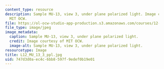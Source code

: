 ```yaml
---
content_type: resource
description: Sample MU-13, view 3, under plane polarized light. Image courtesy of
  MIT OCW.
file: https://ol-ocw-studio-app-production.s3.amazonaws.com/courses/12-109-petrology-fall-2005/747d3d0aec4c6bb8597f9edef0b19e01_L12_MU_13_3_ppl.jpg
file_type: image/jpeg
image_metadata:
  caption: Sample MU-13, view 3, under plane polarized light.
  credit: Image courtesy of MIT OCW.
  image-alt: Sample MU-13, view 3, under plane polarized light.
resourcetype: Image
title: L12_MU_13_3_ppl.jpg
uid: 747d3d0a-ec4c-6bb8-597f-9edef0b19e01
---
```

